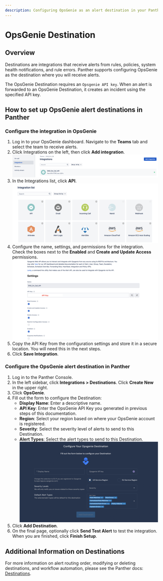 ```yaml
---
description: Configuring OpsGenie as an alert destination in your Panther Console
---
```


# OpsGenie Destination

## Overview

Destinations are integrations that receive alerts from rules, policies, system health notifications, and rule errors. Panther supports configuring OpsGenie as the destination where you will receive alerts.

The OpsGenie Destination requires an `Opsgenie API key`. When an alert is forwarded to an OpsGenie Destination, it creates an incident using the specified API key.

## How to set up OpsGenie alert destinations in Panther

### Configure the integration in OpsGenie

1. Log in to your OpsGenie dashboard. Navigate to the **Teams** tab and select the team to receive alerts.
2. Click Integrations on the left, then click **Add integration**.\
   ![](<../../../.gitbook/assets/opsgenie2 (2) (1) (1) (1) (11) (1) (1) (10) (15).png>)
3. In the Integrations list, click **API**.\
   ![](<../../../.gitbook/assets/opsgenie3 (3) (1) (1) (1) (11) (1) (1) (10) (16).png>)
4. Configure the name, settings, and permissions for the integration. Check the boxes next to the **Enabled** and **Create and Update Access** permissions.\
   ![](<../../../.gitbook/assets/opsgenie4 (4) (1) (1) (11) (1) (1) (10) (13).png>)
5. Copy the API Key from the configuration settings and store it in a secure location. You will need this in the next steps.
6. Click **Save Integration**.

### Configure the OpsGenie alert destination in Panther

1. Log in to the Panther Console.
2. In the left sidebar, click **Integrations > Destinations**. Click **Create New** in the upper right.
3. Click **OpsGenie**.
4. Fill out the form to configure the Destination:
   * **Display Name**: Enter a descriptive name.
   * **API Key**: Enter the OpsGenie API Key you generated in previous steps of this documentation.
   * **Region**: Select your region based on where your OpsGenie account is registered.
   * **Severity**: Select the severity level of alerts to send to this Destination.
   * **Alert Types**: Select the alert types to send to this Destination.\
     ![](../.gitbook/assets/opsgenie-panther-console.png)
5. Click **Add Destination**.
6. On the final page, optionally click **Send Test Alert** to test the integration. When you are finished, click **Finish Setup**.

## Additional Information on Destinations

For more information on alert routing order, modifying or deleting destinations, and workflow automation, please see the Panther docs: [Destinations](https://docs.panther.com/destinations).
